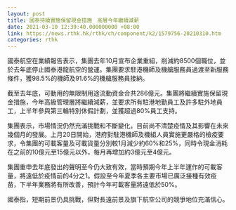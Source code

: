 ```yaml
---
layout: post
title: 國泰持續實施保留現金措施　高層今年繼續減薪
date: 2021-03-10 12:39:40.000000000 +08:00
link: https://news.rthk.hk/rthk/ch/component/k2/1579756-20210310.htm
categories: rthk
---
```


國泰航空在業績報告表示，集團去年10月宣布企業重組，削減約8500個職位，並於去年底停止國泰港龍航空的營運。集團要求駐港機師及機艙服務員過渡至新服務條件，獲98.5%的機師及91.6%的機艙服務員接納。

截至去年底，可動用的無限制用途流動資金合共286億元。集團將繼續實施保留現金措施，今年高級管理層將繼續減薪，並要求所有駐港地勤員工及許多駐外地員工，上半年參與第三輪特別休假計劃，並獲超過80%員工支持。

集團表示，市場情況仍然充滿挑戰和不斷變化，目前尚不清楚疫情及其影響在未來幾個月的發展。上月20日開始，港府對駐港機師及機組人員實施更嚴格的檢疫要求，令集團的可載客量及可載貨量分別較1月減少約60%和25%，同時令現金消耗在之前的10億元至15億元以外，每月再增加約3億元至4億元。

集團重申去年底發出的聲明至今仍大致有效，當時預期今年上半年運作的可載客量，將遠低於疫情前的4分之1。假設至今年夏季各主要市場已廣泛接種有效疫苗，下半年業務將有所改善，預計今年可載客量將遠低於50%。

國泰指，短期前景仍具挑戰，但對長遠前景及旗下航空公司的競爭地位充滿信心。
